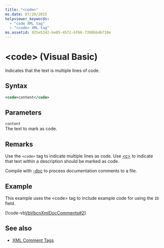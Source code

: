 ```yaml
---
title: "<code>"
ms.date: 07/20/2015
helpviewer_keywords: 
  - "code XML tag"
  - "<code> XML tag"
ms.assetid: 925e5342-be05-45f2-bf66-7398bbd6710e
---
```

# \<code> (Visual Basic)
Indicates that the text is multiple lines of code.  
  
## Syntax  
  
```xml  
<code>content</code>  
```  
  
## Parameters  
 `content`  
 The text to mark as code.  
  
## Remarks  
 Use the `<code>` tag to indicate multiple lines as code. Use [\<c>](../../../visual-basic/language-reference/xmldoc/c.md) to indicate that text within a description should be marked as code.  
  
 Compile with [-doc](../../../visual-basic/reference/command-line-compiler/doc.md) to process documentation comments to a file.  
  
## Example  
 This example uses the \<code> tag to include example code for using the `ID` field.  
  
 [!code-vb[VbVbcnXmlDocComments#2](~/samples/snippets/visualbasic/VS_Snippets_VBCSharp/VbVbcnXmlDocComments/VB/Class1.vb#2)]  
  
## See also

- [XML Comment Tags](../../../visual-basic/language-reference/xmldoc/index.md)

